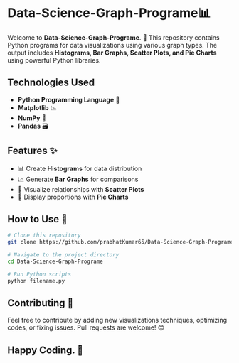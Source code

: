 # Data-Science-Graph-Programe📊

Welcome to **Data-Science-Graph-Programe**. 🚀 This repository contains Python programs for data visualizations using various graph types. The output includes **Histograms, Bar Graphs, Scatter Plots, and Pie Charts** using powerful Python libraries.

## Technologies Used
- **Python Programming Language** 🐍
- **Matplotlib** 📉
- **NumPy** 🔢
- **Pandas** 🗃️

## Features ✨
- 📊 Create **Histograms** for data distribution
- 📈 Generate **Bar Graphs** for comparisons
- 🔵 Visualize relationships with **Scatter Plots**
- 🥧 Display proportions with **Pie Charts**

## How to Use 📖
```sh
# Clone this repository
git clone https://github.com/prabhatKumar65/Data-Science-Graph-Programe.git

# Navigate to the project directory
cd Data-Science-Graph-Programe

# Run Python scripts
python filename.py
```

## Contributing 🤝
Feel free to contribute by adding new visualizations techniques, optimizing codes, or fixing issues. Pull requests are welcome! 😊

## Happy Coding. 🚀

